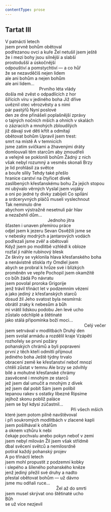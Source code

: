 ```yaml
---
contentType: prose
---
```


## Tartat III

V patnácti letech  
jsem prvně bohům obětoval  
podřezanou ovci a kuře Žel netušil jsem ještě  
že i mezi bohy jsou silnější a slabší  
prostodušší a úskočnější  
odpouštiví a pomstychtiví — a co hůř  
že se nezavděčíš nejen lidem  
ale ani bohům a nejen bohům  
ale ani lidem…  
                            Prvního léta vlády  
došla mě zvěst o odpadlících z hor  
šířících víru v jediného boha Již dříve  
uvěznil otec věrozvěsty a s nimi  
pár pastýřů Nyní poslové  
den ze dne přinášeli poplašnější zprávy  
o tajných nočních mších a ohních v skalách  
o zázracích a mnohých zbloudilých  
již dávají své děti křtít a odmítají  
obětovat bohům Upravil jsem trest:  
smrt na místě A v temnicích  
jsme zatím svíčkami a žhavenými dráty  
domlouvali těm starcům aby zmoudřeli  
a veřejně se poklonili bohům Žádný z nich  
však nebyl rozumný a vesměs skonali Brzy  
je lid prohlásil za světce  
a bouře sílily Tehdy také přešlo  
hranice carství na čtyřicet dívek  
zaslíbených křesťanskému bohu Za jejich stopou  
mi ubývalo věrných Vyslal jsem vojáky  
a oni po jedné ty dívky zabíjeli Co spílání  
a srdceryvných pláčů museli vyslechnout  
Tak neminulo dne  
abychom výstražně nesetnuli pár hlav  
a nezažehli dům…  
                                   Jednoho jitra  
šťasten i unaven přemírou práce  
odjel jsem k jezeru Sevan Osvěžili jsme se  
v nebesky modrých a jantarových vodách  
podřezali jsme zvěř a obětovali  
Když jsem po modlitbě vzhlédl k obloze  
rozťal ji náhle rubínový blesk  
Ze škvíry se vyklonila hlava křesťanského boha  
a nenávistně stiskla rty Omdlel jsem  
abych se probral k hrůze své i blízkých  
proměněn ve vepře Pochopil jsem okamžitě  
co bůh žádá Po návratu  
jsem povolal proroka Grigorije  
jenž trávil třináct let v podzemním vězení  
a jako jediný z křesťanských starců  
dosud žil Jeho svatost byla nesmírná:  
obrátil zraky k nebesům a bůh  
mi vrátil lidskou podobu Jen levé ucho  
zůstalo odchlíplé a štětinaté  
jako stálá připomínka boží moci…  
                                                                 Celý večer  
jsem setrvával v modlitbách Druhý den  
jsem svolal armádu a rozdělil kraje Vzápětí  
rozhořely se první požáry  
pohanských chrámů a byli popraveni  
první z těch kteří odmítli přijmout  
jediného boha Ještě týdny trvalo  
obracení země ke křesťanství neboť mnozí  
chtěli zůstat v temnu Ale brzy se zdvihly  
bílé a mohutné křesťanské chrámy  
zasvěcené i mnohým ze starců  
jež jsem dal umučit a mnohým z dívek  
jež jsem dal pobít Sám jsem políbil  
tepanou rakev s ostatky líbezné Ripsime  
jejíhož skonu poblíž paláce  
jsem se byl kdysi zúčastnil…  
                                                      Při všech mších  
které jsem potom pilně navštěvoval  
i při soukromých modlitbách v zlacené kapli  
jsem pošilhával k oltářům  
a oknem vzhůru k nebi  
čekaje pochvalu anebo pokyn neboť v zemi  
jsem nebyl milován Žil jsem však střídmě  
dbal svěcení světců a nemilosrdně  
potíral každý pohanský projev  
A po třinácti letech  
jsem mohl propustit z podzemní kobky  
i slepého a šíleného pohanského kněze  
jenž jediný přežil své druhy a nadto  
přestal obětovat bohům — už dávno  
jsme mu odňali ruce…  
                                          Žel až do smrti  
jsem musel skrývat ono štětinaté ucho  
Bůh  
se už více nezjevil
